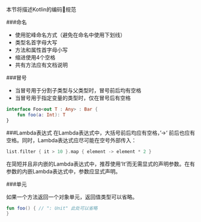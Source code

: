 本节将描述Kotlin的编码规范

###命名
* 使用驼峰命名方式（避免在命名中使用下划线）
* 类型名首字母大写
* 方法和属性首字母小写
* 缩进使用4个空格
* 共有方法应有文档说明

###冒号
* 当冒号用于分割子类型与父类型时，冒号前后均有空格
* 当冒号用于指定变量的类型时，仅在冒号后有空格

```Kotlin
interface Foo<out T : Any> : Bar {
	fun foo(a: Int): T
}
```

###Lambda表达式
在Lambda表达式中，大括号前后均应有空格，’->‘ 前后也应有空格。同时，Lambda表达式应尽可能在空号外部传入：

```Kotlin
list.filter { it > 10 }.map { element -> element * 2 }
```
在简短并且非内嵌的Lambda表达式中，推荐使用‘It’而无需显式的声明参数。在有参数的内嵌Lambda表达式中，参数应显式声明。


###单元

如果一个方法返回一个对象单元，返回值类型可以省略。

```Kotlin
fun foo() { // ": Unit" 此处可以省略
}
```